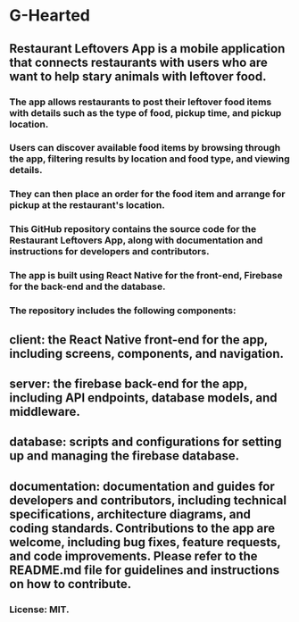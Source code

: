 # G-Hearted

## Restaurant Leftovers App is a mobile application that connects restaurants with users who are want to help stary animals with leftover food.

### The app allows restaurants to post their leftover food items with details such as the type of food, pickup time, and pickup location.

### Users can discover available food items by browsing through the app, filtering results by location and food type, and viewing details.

### They can then place an order for the food item and arrange for pickup at the restaurant's location.

### This GitHub repository contains the source code for the Restaurant Leftovers App, along with documentation and instructions for developers and contributors.

### The app is built using React Native for the front-end, Firebase for the back-end and the database.

### The repository includes the following components:

## client: the React Native front-end for the app, including screens, components, and navigation.

## server: the firebase back-end for the app, including API endpoints, database models, and middleware.

## database: scripts and configurations for setting up and managing the firebase database.

## documentation: documentation and guides for developers and contributors, including technical specifications, architecture diagrams, and coding standards. Contributions to the app are welcome, including bug fixes, feature requests, and code improvements. Please refer to the README.md file for guidelines and instructions on how to contribute.

### License: MIT.
